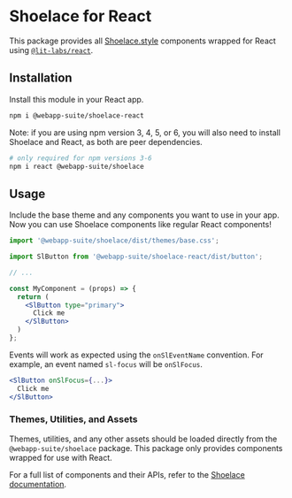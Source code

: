 # Shoelace for React

This package provides all [Shoelace.style](https://shoelace.style/) components wrapped for React using [`@lit-labs/react`](https://www.npmjs.com/package/@lit-labs/react).

## Installation

Install this module in your React app.

```bash
npm i @webapp-suite/shoelace-react
```

Note: if you are using npm version 3, 4, 5, or 6, you will also need to install Shoelace and React, as both are peer dependencies.

```bash
# only required for npm versions 3-6
npm i react @webapp-suite/shoelace
```

## Usage

Include the base theme and any components you want to use in your app. Now you can use Shoelace components like regular React components!

```jsx
import '@webapp-suite/shoelace/dist/themes/base.css';

import SlButton from '@webapp-suite/shoelace-react/dist/button';

// ...

const MyComponent = (props) => {
  return (
    <SlButton type="primary">
      Click me
    </SlButton>
  )
};
```

Events will work as expected using the `onSlEventName` convention. For example, an event named `sl-focus` will be `onSlFocus`.

```jsx
<SlButton onSlFocus={...}>
  Click me
</SlButton>
```

### Themes, Utilities, and Assets

Themes, utilities, and any other assets should be loaded directly from the `@webapp-suite/shoelace` package. This package only provides components wrapped for use with React.

For a full list of components and their APIs, refer to the [Shoelace documentation](https://shoelace.style/).
